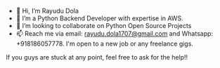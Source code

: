 - 👋 Hi, I’m Rayudu Dola
- 👀 I’m a Python Backend Developer with expertise in AWS. 
- 💞️ I’m looking to collaborate on Python Open Source Projects
- 📫 Reach me via email: rayudu.dola1707@gmail.com and Whatsapp: +918186057778. I'm open to a new job or any freelance gigs. 

If you guys are stuck at any point, feel free to ask for the help!!
